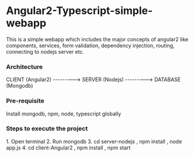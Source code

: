 # Angular2-Typescript-simple-webapp
This is a simple webapp which includes the major concepts of angular2 like components, services, form validation, dependency injection, routing, connecting to nodejs server etc.

<h3>Architecture</h3> 
CLIENT (Angular2) --------->  SERVER (Nodejs) --------->   DATABASE (Mongodb)

<h3>Pre-requisite</h3>
Install mongodb, npm, node, typescript globally

<h3>Steps to execute the project </h3>
1. Open terminal
2. Run mongodb
3. cd server-nodejs , npm install , node app.js
4. cd client-Angular2 , npm install , npm start
